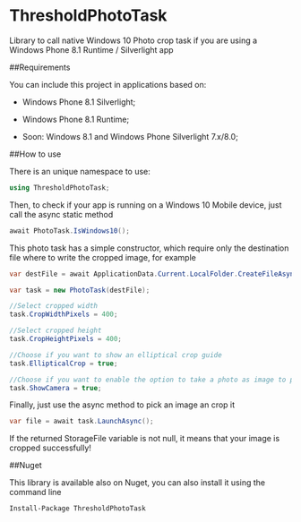 # ThresholdPhotoTask

Library to call native Windows 10 Photo crop task if you are using a Windows Phone 8.1 Runtime / Silverlight app

##Requirements

You can include this project in applications based on:

- Windows Phone 8.1 Silverlight;
- Windows Phone 8.1 Runtime;

- Soon: Windows 8.1 and Windows Phone Silverlight 7.x/8.0; 

##How to use

There is an unique namespace to use:

```csharp
using ThresholdPhotoTask;
```

Then, to check if your app is running on a Windows 10 Mobile device, just call the async static method

```csharp
await PhotoTask.IsWindows10();
```

This photo task has a simple constructor, which require only the destination file where to write the cropped image, for example

```csharp
var destFile = await ApplicationData.Current.LocalFolder.CreateFileAsync("test.jpg");

var task = new PhotoTask(destFile);

//Select cropped width
task.CropWidthPixels = 400; 

//Select cropped height
task.CropHeightPixels = 400; 

//Choose if you want to show an elliptical crop guide
task.EllipticalCrop = true; 

//Choose if you want to enable the option to take a photo as image to pick
task.ShowCamera = true; 

```

Finally, just use the async method to pick an image an crop it

```csharp
var file = await task.LaunchAsync();
```

If the returned StorageFile variable is not null, it means that your image is cropped successfully!

##Nuget

This library is available also on Nuget, you can also install it using the command line

```
Install-Package ThresholdPhotoTask
```
